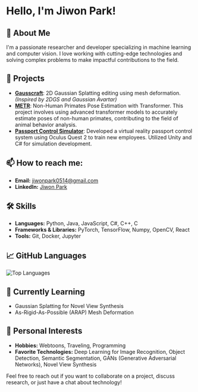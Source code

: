 # Hello, I'm Jiwon Park!

## 🚀 About Me
I'm a passionate researcher and developer specializing in machine learning and computer vision. I love working with cutting-edge technologies and solving complex problems to make impactful contributions to the field.

## 🔭 Projects
- **[Gausscraft](https://jiwonhaha.github.io/gausscraft/)**: 2D Gaussian Splatting editing using mesh deformation. *(Inspired by 2DGS and Gaussian Avartar)*
- **[METR](https://github.com/jiwonhaha/METR)**: Non-Human Primates Pose Estimation with Transformer. This project involves using advanced transformer models to accurately estimate poses of non-human primates, contributing to the field of animal behavior analysis.
- **[Passport Control Simulator](https://github.com/jiwonhaha/Passport-control-simulator)**: Developed a virtual reality passport control system using Oculus Quest 2 to train new employees. Utilized Unity and C# for simulation development.

## 📫 How to reach me:
- **Email:** jiwonpark0514@gmail.com
- **LinkedIn:** [Jiwon Park](https://www.linkedin.com/in/jiwonhaha)

## 🛠️ Skills
- **Languages:** Python, Java, JavaScript, C#, C++, C
- **Frameworks & Libraries:** PyTorch, TensorFlow, Numpy, OpenCV, React
- **Tools:** Git, Docker, Jupyter

## 📈 GitHub Languages
![Top Languages](https://github-readme-stats.vercel.app/api/top-langs/?username=jiwonhaha&layout=compact&theme=radical)

## 🌱 Currently Learning
- Gaussian Splatting for Novel View Synthesis
- As-Rigid-As-Possible (ARAP) Mesh Deformation

## 🎨 Personal Interests
- **Hobbies:** Webtoons, Traveling, Programming
- **Favorite Technologies:** Deep Learning for Image Recognition, Object Detection, Semantic Segmentation, GANs (Generative Adversarial Networks), Novel View Synthesis

Feel free to reach out if you want to collaborate on a project, discuss research, or just have a chat about technology!
